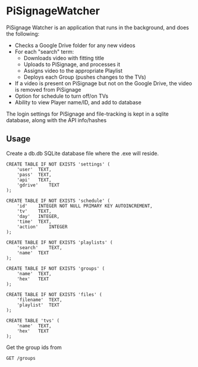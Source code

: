# PiSignageWatcher

PiSignage Watcher is an application that runs in the background, and does the following:
- Checks a Google Drive folder for any new videos
- For each "search" term:
    - Downloads video with fitting title
    - Uploads to PiSignage, and processes it
    - Assigns video to the appropriate Playlist
    - Deploys  each Group (pushes changes to the TVs)
- If a video is present on PiSignage but not on the Google Drive, the video is removed from PiSignage
- Option for schedule to turn off/on TVs
- Ability to view Player name/ID, and add to database

The login settings for PiSignage and file-tracking is kept in a sqlite database, along with the API info/hashes

## Usage

Create a db.db SQLite database file where the .exe will reside.

```
CREATE TABLE IF NOT EXISTS 'settings' (
	'user'	TEXT,
	'pass'	TEXT,
	'api'	TEXT,
	'gdrive'	TEXT
);

CREATE TABLE IF NOT EXISTS 'schedule' (
	'id'	INTEGER NOT NULL PRIMARY KEY AUTOINCREMENT,
	'tv'	TEXT,
	'day'	INTEGER,
	'time'	TEXT,
	'action'	INTEGER
);

CREATE TABLE IF NOT EXISTS 'playlists' (
	'search'	TEXT,
	'name'	TEXT
);

CREATE TABLE IF NOT EXISTS 'groups' (
	'name'	TEXT,
	'hex'	TEXT
);

CREATE TABLE IF NOT EXISTS 'files' (
	'filename'	TEXT,
	'playlist'	TEXT
);

CREATE TABLE 'tvs' (
	'name'	TEXT,
	'hex'	TEXT
);
```

Get the group ids from
```
GET /groups
```